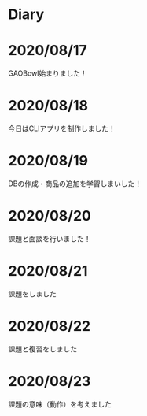 # Diary

# 2020/08/17
GAOBowl始まりました！

# 2020/08/18
今日はCLIアプリを制作しました！

# 2020/08/19
DBの作成・商品の追加を学習しまいした！

# 2020/08/20
課題と面談を行いました！

# 2020/08/21
課題をしました

# 2020/08/22
課題と復習をしました

# 2020/08/23
課題の意味（動作）を考えました